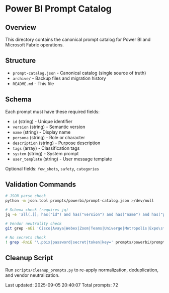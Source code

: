 # Power BI Prompt Catalog

## Overview
This directory contains the canonical prompt catalog for Power BI and Microsoft Fabric operations.

## Structure
- `prompt-catalog.json` - Canonical catalog (single source of truth)
- `archive/` - Backup files and migration history
- `README.md` - This file

## Schema
Each prompt must have these required fields:
- `id` (string) - Unique identifier
- `version` (string) - Semantic version
- `name` (string) - Display name
- `persona` (string) - Role or character
- `description` (string) - Purpose description
- `tags` (array) - Classification tags
- `system` (string) - System prompt
- `user_template` (string) - User message template

Optional fields: `few_shots`, `safety`, `categories`

## Validation Commands
```bash
# JSON parse check
python -m json.tool prompts/powerbi/prompt-catalog.json >/dev/null

# Schema check (requires jq)
jq -e 'all(.[]; has("id") and has("version") and has("name") and has("persona") and has("description") and has("tags") and has("system") and has("user_template"))' prompts/powerbi/prompt-catalog.json

# Vendor neutrality check
git grep -nEi 'Cisco|Avaya|Webex|Zoom|Teams|Univerge|Metropolis|Expo\s*XT' -- prompts/powerbi/prompt-catalog.json || echo "OK: vendor-neutral"

# No secrets check
! grep -RniE '\.pbix|password|secret|token|key=' prompts/powerbi/prompt-catalog.json
```

## Cleanup Script
Run `scripts/cleanup_prompts.py` to re-apply normalization, deduplication, and vendor neutralization.

Last updated: 2025-09-05 20:40:07
Total prompts: 72
